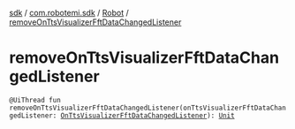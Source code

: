 [sdk](../../index.md) / [com.robotemi.sdk](../index.md) / [Robot](index.md) / [removeOnTtsVisualizerFftDataChangedListener](./remove-on-tts-visualizer-fft-data-changed-listener.md)

# removeOnTtsVisualizerFftDataChangedListener

`@UiThread fun removeOnTtsVisualizerFftDataChangedListener(onTtsVisualizerFftDataChangedListener: `[`OnTtsVisualizerFftDataChangedListener`](../../com.robotemi.sdk.listeners/-on-tts-visualizer-fft-data-changed-listener/index.md)`): `[`Unit`](https://kotlinlang.org/api/latest/jvm/stdlib/kotlin/-unit/index.html)